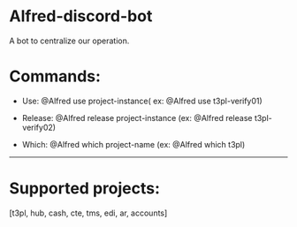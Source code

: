 # Alfred-discord-bot
A bot to centralize our operation.


# Commands:

 - Use: @Alfred use project-instance( ex: @Alfred use t3pl-verify01)
 
 - Release: @Alfred release project-instance (ex: @Alfred release t3pl-verify02)
 
 - Which: @Alfred which project-name (ex: @Alfred which t3pl)
 
 -----------------------------------------------------------------
 
 # Supported projects:
 [t3pl, hub, cash, cte, tms, edi, ar, accounts]
